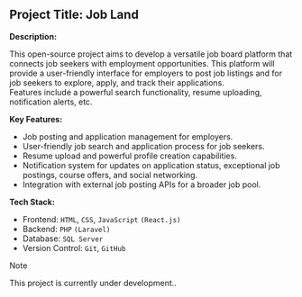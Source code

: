 ## Project Title: Job Land

**Description:**

This open-source project aims to develop a versatile job board platform that connects job seekers with employment opportunities.
This platform will provide a user-friendly interface for employers to post job listings and for job seekers to explore, apply, and track their applications.  
Features include a powerful search functionality, resume uploading, notification alerts, etc.

**Key Features:**

-   Job posting and application management for employers.
-   User-friendly job search and application process for job seekers.
-   Resume upload and powerful profile creation capabilities.
-   Notification system for updates on application status, exceptional job postings, course offers, and social networking.
-   Integration with external job posting APIs for a broader job pool.

**Tech Stack:**
-   Frontend: `HTML`, `CSS`, `JavaScript` `(React.js)`
-   Backend: `PHP` `(Laravel)`
-   Database: `SQL Server`
-   Version Control: `Git`, `GitHub`

> [!NOTE]
> This project is currently under development..
